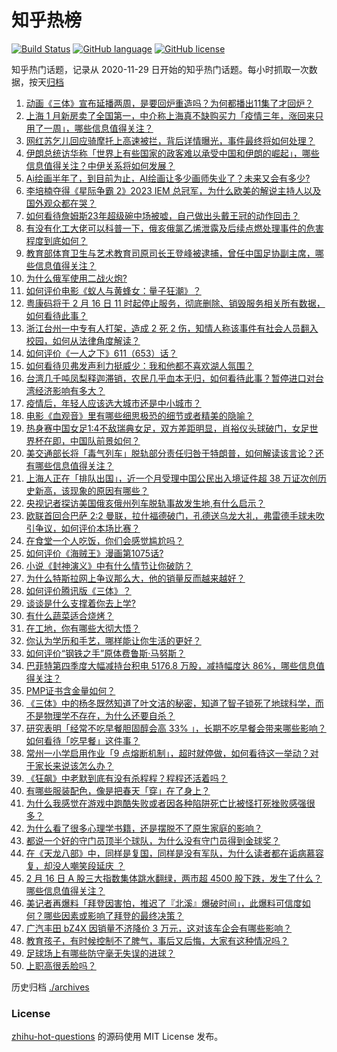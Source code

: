 # 知乎热榜
[![Build Status](https://github.com/ToWeLong/zhihu-hot-questions/workflows/CI/badge.svg)](https://github.com/ToWeLong/zhihu-hot-questions/actions)
[![GitHub language](https://img.shields.io/badge/language-golang-orange.svg)](https://golang.org/)
[![GitHub license](https://img.shields.io/github/license/ToWeLong/zhihu-hot-questions)](https://github.com/ToWeLong/zhihu-hot-questions/blob/main/LICENSE)

知乎热门话题，记录从 2020-11-29 日开始的知乎热门话题。每小时抓取一次数据，按天[归档](./archives)

<!-- BEGIN -->

1. [动画《三体》宣布延播两周，是要回炉重造吗？为何都播出11集了才回炉？](https://www.zhihu.com/question/584390551)
1. [上海 1 月新房卖了全国第一，中介称上海真不缺购买力「疫情三年，涨回来只用了一周」，哪些信息值得关注？](https://www.zhihu.com/question/584389911)
1. [网红苏乞儿回应骑摩托上高速被拦，背后详情曝光，事件最终将如何处理？](https://www.zhihu.com/question/584141428)
1. [伊朗总统访华称「世界上有些国家的政客难以承受中国和伊朗的崛起」，哪些信息值得关注？中伊关系将如何发展？](https://www.zhihu.com/question/584287760)
1. [Ai绘画半年了，到目前为止，AI绘画让多少画师失业了？未来又会有多少?](https://www.zhihu.com/question/583294094)
1. [李培楠夺得《星际争霸 2》2023 IEM 总冠军，为什么欧美的解说主持人以及国外观众都在哭？](https://www.zhihu.com/question/584003129)
1. [如何看待詹姆斯23年超级碗中场被嘘，自己做出头戴王冠的动作回击？](https://www.zhihu.com/question/583798700)
1. [有没有化工大佬可以科普一下，俄亥俄氯乙烯泄露及后续点燃处理事件的危害程度到底如何？](https://www.zhihu.com/question/583964280)
1. [教育部体育卫生与艺术教育司原司长王登峰被逮捕，曾任中国足协副主席，哪些信息值得关注？](https://www.zhihu.com/question/584411354)
1. [为什么俄军使用二战火炮?](https://www.zhihu.com/question/583900983)
1. [如何评价电影《蚁人与黄蜂女：量子狂潮》？](https://www.zhihu.com/question/578258358)
1. [粤康码将于 2 月 16 日 11 时起停止服务，彻底删除、销毁服务相关所有数据，如何看待此事？](https://www.zhihu.com/question/584070445)
1. [浙江台州一中专有人打架，造成 2 死 2 伤，知情人称该事件有社会人员翻入校园，如何从法律角度解读？](https://www.zhihu.com/question/584362764)
1. [如何评价《一人之下》611（653）话？](https://www.zhihu.com/question/584515011)
1. [如何看待贝弗发声利力挺威少：我和他都不喜欢湖人氛围？](https://www.zhihu.com/question/584364425)
1. [台湾几千吨凤梨释迦滞销，农民几乎血本无归，如何看待此事？暂停进口对台湾经济影响有多大？](https://www.zhihu.com/question/584364594)
1. [疫情后，年轻人应该选大城市还是中小城市？](https://www.zhihu.com/question/576664195)
1. [电影《血观音》里有哪些细思极恐的细节或者精美的隐喻？](https://www.zhihu.com/question/271679617)
1. [热身赛中国女足1:4不敌瑞典女足，双方差距明显，肖裕仪头球破门，女足世界杯在即，中国队前景如何？](https://www.zhihu.com/question/584522000)
1. [美交通部长将「毒气列车」脱轨部分责任归咎于特朗普，如何解读该言论？还有哪些信息值得关注？](https://www.zhihu.com/question/584382315)
1. [上海人正在「排队出国」，近一个月受理中国公民出入境证件超 38 万证次创历史新高，该现象的原因有哪些？](https://www.zhihu.com/question/584228995)
1. [央视记者探访美国俄亥俄州列车脱轨事故发生地,有什么启示？](https://www.zhihu.com/question/584362748)
1. [欧联首回合巴萨 2:2 曼联，拉什福德破门，孔德送乌龙大礼，弗雷德手球未吹引争议，如何评价本场比赛？](https://www.zhihu.com/question/584521953)
1. [在食堂一个人吃饭，你们会感觉尴尬吗？](https://www.zhihu.com/question/584303119)
1. [如何评价《海贼王》漫画第1075话?](https://www.zhihu.com/question/584143816)
1. [小说《封神演义》中有什么情节让你破防？](https://www.zhihu.com/question/582601681)
1. [为什么特斯拉网上争议那么大，他的销量反而越来越好？](https://www.zhihu.com/question/583779563)
1. [如何评价腾讯版《三体》？](https://www.zhihu.com/question/578451789)
1. [谈谈是什么支撑着你去上学?](https://www.zhihu.com/question/584359984)
1. [有什么蔬菜适合烧烤？](https://www.zhihu.com/question/583264109)
1. [在工地，你有哪些大彻大悟？](https://www.zhihu.com/question/564804202)
1. [你认为学历和手艺，哪样能让你生活的更好？](https://www.zhihu.com/question/575001389)
1. [如何评价“钢铁之手”原体费鲁斯·马努斯？](https://www.zhihu.com/question/456438419)
1. [巴菲特第四季度大幅减持台积电 5176.8 万股，减持幅度达 86%，哪些信息值得关注？](https://www.zhihu.com/question/584150800)
1. [PMP证书含金量如何？](https://www.zhihu.com/question/61319908)
1. [《三体》中的杨冬既然知道了叶文洁的秘密，知道了智子锁死了地球科学，而不是物理学不存在，为什么还要自杀？](https://www.zhihu.com/question/582546886)
1. [研究表明「经常不吃早餐胆固醇会高 33% 」，长期不吃早餐会带来哪些影响？如何看待「吃早餐」这件事？](https://www.zhihu.com/question/583742935)
1. [常州一小学启用作业「9 点熔断机制」，超时就停做，如何看待这一举动？对于家长来说该怎么办？](https://www.zhihu.com/question/584158615)
1. [《狂飙》中老默到底有没有杀程程？程程还活着吗？](https://www.zhihu.com/question/580579038)
1. [有哪些服装配色，像是把春天「穿」在了身上？](https://www.zhihu.com/question/582632793)
1. [为什么我感觉在游戏中跑酷失败或者因各种陷阱死亡比被怪打死挫败感强很多？](https://www.zhihu.com/question/577928192)
1. [为什么看了很多心理学书籍，还是摆脱不了原生家庭的影响？](https://www.zhihu.com/question/582728264)
1. [都说一个好的守门员顶半个球队，为什么没有守门员得到金球奖？](https://www.zhihu.com/question/333599156)
1. [在《天龙八部》中，同样是复国，同样是没有军队，为什么读者都在诟病慕容复，却没人嘲笑段延庆 ？](https://www.zhihu.com/question/574627612)
1. [2 月 16 日 A 股三大指数集体跳水翻绿，两市超 4500 股下跌，发生了什么？哪些信息值得关注？](https://www.zhihu.com/question/584387063)
1. [美记者再爆料「拜登因害怕，推迟了『北溪』爆破时间」，此爆料可信度如何？哪些因素或影响了拜登的最终决策？](https://www.zhihu.com/question/584293236)
1. [广汽丰田 bZ4X 因销量不济降价 3 万元，这对该车企会有哪些影响？](https://www.zhihu.com/question/583764692)
1. [教育孩子，有时候控制不了脾气，事后又后悔，大家有这种情况吗？](https://www.zhihu.com/question/583966185)
1. [足球场上有哪些防守毫无失误的进球？](https://www.zhihu.com/question/367315659)
1. [上职高很丢脸吗？](https://www.zhihu.com/question/583151055)

<!-- END -->

历史归档 [./archives](./archives)


### License
[zhihu-hot-questions](https://github.com/towelong/zhihu-hot-questions) 的源码使用 MIT License 发布。